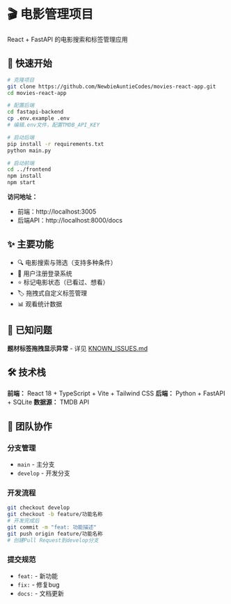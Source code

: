 # 🎬 电影管理项目

React + FastAPI 的电影搜索和标签管理应用

## 🚀 快速开始

```bash
# 克隆项目
git clone https://github.com/NewbieAuntieCodes/movies-react-app.git
cd movies-react-app

# 配置后端
cd fastapi-backend
cp .env.example .env
# 编辑.env文件，配置TMDB_API_KEY

# 启动后端
pip install -r requirements.txt
python main.py

# 启动前端
cd ../frontend
npm install
npm start
```

**访问地址：**
- 前端：http://localhost:3005
- 后端API：http://localhost:8000/docs

## ✨ 主要功能

- 🔍 电影搜索与筛选（支持多种条件）
- 👤 用户注册登录系统
- ⭐ 标记电影状态（已看过、想看）
- 🏷️ 拖拽式自定义标签管理
- 📊 观看统计数据

## 🐛 已知问题

**题材标签拖拽显示异常** - 详见 [KNOWN_ISSUES.md](KNOWN_ISSUES.md)

## 🛠️ 技术栈

**前端：** React 18 + TypeScript + Vite + Tailwind CSS
**后端：** Python + FastAPI + SQLite
**数据源：** TMDB API

## 🤝 团队协作

### 分支管理
- `main` - 主分支
- `develop` - 开发分支

### 开发流程
```bash
git checkout develop
git checkout -b feature/功能名称
# 开发完成后
git commit -m "feat: 功能描述"
git push origin feature/功能名称
# 创建Pull Request到develop分支
```

### 提交规范
- `feat:` - 新功能
- `fix:` - 修复bug
- `docs:` - 文档更新